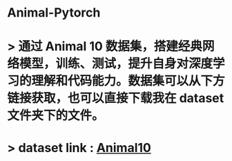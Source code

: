 # Animal-Pytorch
# > 通过 Animal 10 数据集，搭建经典网络模型，训练、测试，提升自身对深度学习的理解和代码能力。数据集可以从下方链接获取，也可以直接下载我在 dataset 文件夹下的文件。
# > dataset link : [Animal10](https://www.kaggle.com/datasets/alessiocorrado99/animals10)